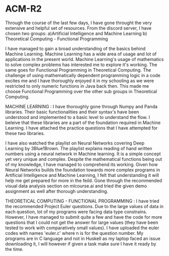 # ACM-R2

Through the course of the last few days, I have gone throught the very extensive and helpful set of resources. From the discord server, I have chosen two groups:
a)Artificial Intelligence and Machine Learning
b) Theoretical Computing - Functional Programming

I have managed to gain a broad understanding of the basics behind Machine Learning. Machine Learning has a wide area of usage and lot of applications in the present world. Machine Learning's usage of mathematics to solve complex problems has interested me to explore it's working. The same goes for Functional Programming in Theoretical Computing. The challenge of using mathematically dependent programming logic in a code excites me and I have thoroughly enjoyed it in my schooling as we were restricted to only numeric functions in Java back then. This made me choose Functional Programming over the other sub groups in Theoretical Computing.

MACHINE LEARNING : 
I have thoroughly gone through Numpy and Panda libraries. Their basic functionalities and their syntax's have been understood and implemented to a basic level to understand the flow. I beleive that these libraries are a part of the foundation required in Machine Learning. I have attached the practice questions that I have attempted for these two libraries.

I have also watched the playlist on Neural Networks covering Deep Learning by 3Blue1Brown. The playlist explains reading of hand written numbers using a neural network in Machine learning. It is a simple concept yet very unique and complex. Despite the mathematical functions being out of my knowledge, I have managed to comprehend its working. Given how Neural Networks builds the foundation towards more complex programs in Artificial Intelligence and Machine Learning, I felt that understanding it will help me get prepared for more in the feild.
Gone through the recommended visual data analysis section on mlcourse.ai and tried the given demo assignment as well after thorough understanding.

THEORETICAL COMPUTING - FUNCTIONAL PROGRAMMING : 
I have tried the recommended Project Euler questions. Due to the large values of data in each question, lot of my programs were facing data type constrains. However, I have managed to submit quite a few and have the code for more questions that I could not get the answer for large values (they have been tested to work with comparatively small values). I have uploaded the euler codes with names 'euler<n>.c' where n is for the question number. My programs are in C language and not in Huskell as my laptop faced an issue downloading it, I will however if given a task make sure I have it ready by the time.



